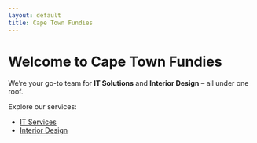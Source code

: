 ```yaml
---
layout: default
title: Cape Town Fundies
---
```


# Welcome to Cape Town Fundies

We’re your go-to team for **IT Solutions** and **Interior Design** – all under one roof.

Explore our services:

- [IT Services](./it)
- [Interior Design](./design)
